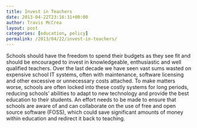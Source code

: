 ```yaml
---
title: Invest in Teachers
date: 2013-04-22T23:16:31+00:00
author: Travis McCrea
layout: post
categories: [education, policy]
permalink: /2013/04/22/invest-in-teachers/
---
```

Schools should have the freedom to spend their budgets as they see fit and should be encouraged to invest in knowledgeable, enthusiastic and well qualified teachers. Over the last decade we have seen vast sums wasted on expensive school IT systems, often with maintenance, software licensing and other excessive or unnecessary costs attached. To make matters worse, schools are often locked into these costly systems for long periods, reducing schools&#8217; abilities to adapt to new technology and provide the best education to their students. An effort needs to be made to ensure that schools are aware of and can collaborate on the use of free and open source software (FOSS), which could save significant amounts of money within education and redirect it back to teaching.